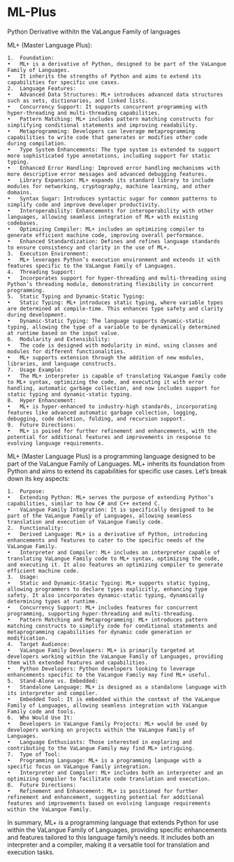 # ML-Plus
Python Derivative withitn the VaLangue Family of languages


ML+ (Master Language Plus):

	1.	Foundation:
	•	ML+ is a derivative of Python, designed to be part of the VaLangue Family of Languages.
	•	It inherits the strengths of Python and aims to extend its capabilities for specific use cases.
	2.	Language Features:
	•	Advanced Data Structures: ML+ introduces advanced data structures such as sets, dictionaries, and linked lists.
	•	Concurrency Support: It supports concurrent programming with hyper-threading and multi-threading capabilities.
	•	Pattern Matching: ML+ includes pattern matching constructs for simplifying conditional statements and improving readability.
	•	Metaprogramming: Developers can leverage metaprogramming capabilities to write code that generates or modifies other code during compilation.
	•	Type System Enhancements: The type system is extended to support more sophisticated type annotations, including support for static typing.
	•	Enhanced Error Handling: Improved error handling mechanisms with more descriptive error messages and advanced debugging features.
	•	Library Expansion: ML+ expands its standard library to include modules for networking, cryptography, machine learning, and other domains.
	•	Syntax Sugar: Introduces syntactic sugar for common patterns to simplify code and improve developer productivity.
	•	Interoperability: Enhancements for interoperability with other languages, allowing seamless integration of ML+ with existing codebases.
	•	Optimizing Compiler: ML+ includes an optimizing compiler to generate efficient machine code, improving overall performance.
	•	Enhanced Standardization: Defines and refines language standards to ensure consistency and clarity in the use of ML+.
	3.	Execution Environment:
	•	ML+ leverages Python’s execution environment and extends it with features specific to the VaLangue Family of Languages.
	4.	Threading Support:
	•	Incorporates support for hyper-threading and multi-threading using Python’s threading module, demonstrating flexibility in concurrent programming.
	5.	Static Typing and Dynamic-Static Typing:
	•	Static Typing: ML+ introduces static typing, where variable types are determined at compile-time. This enhances type safety and clarity during development.
	•	Dynamic-Static Typing: The language supports dynamic-static typing, allowing the type of a variable to be dynamically determined at runtime based on the input value.
	6.	Modularity and Extensibility:
	•	The code is designed with modularity in mind, using classes and modules for different functionalities.
	•	ML+ supports extension through the addition of new modules, libraries, and language constructs.
	7.	Usage Example:
	•	The ML+ interpreter is capable of translating VaLangue Family code to ML+ syntax, optimizing the code, and executing it with error handling, automatic garbage collection, and now includes support for static typing and dynamic-static typing.
	8.	Hyper Enhancement:
	•	ML+ is hyper-enhanced to industry-high standards, incorporating features like advanced automatic garbage collection, logging, debugging, code deletion, folding, and recursion support.
	9.	Future Directions:
	•	ML+ is poised for further refinement and enhancements, with the potential for additional features and improvements in response to evolving language requirements.




ML+ (Master Language Plus) is a programming language designed to be part of the VaLangue Family of Languages. ML+ inherits its foundation from Python and aims to extend its capabilities for specific use cases. Let’s break down its key aspects:

	1.	Purpose:
	•	Extending Python: ML+ serves the purpose of extending Python’s capabilities, similar to how C# and C++ extend C.
	•	VaLangue Family Integration: It is specifically designed to be part of the VaLangue Family of Languages, allowing seamless translation and execution of VaLangue Family code.
	2.	Functionality:
	•	Derived Language: ML+ is a derivative of Python, introducing enhancements and features to cater to the specific needs of the VaLangue Family.
	•	Interpreter and Compiler: ML+ includes an interpreter capable of translating VaLangue Family code to ML+ syntax, optimizing the code, and executing it. It also features an optimizing compiler to generate efficient machine code.
	3.	Usage:
	•	Static and Dynamic-Static Typing: ML+ supports static typing, allowing programmers to declare types explicitly, enhancing type safety. It also incorporates dynamic-static typing, dynamically determining types at runtime.
	•	Concurrency Support: ML+ includes features for concurrent programming, supporting hyper-threading and multi-threading.
	•	Pattern Matching and Metaprogramming: ML+ introduces pattern matching constructs to simplify code for conditional statements and metaprogramming capabilities for dynamic code generation or modification.
	4.	Target Audience:
	•	VaLangue Family Developers: ML+ is primarily targeted at developers working within the VaLangue Family of Languages, providing them with extended features and capabilities.
	•	Python Developers: Python developers looking to leverage enhancements specific to the VaLangue Family may find ML+ useful.
	5.	Stand-Alone vs. Embedded:
	•	Standalone Language: ML+ is designed as a standalone language with its interpreter and compiler.
	•	Embedded Tool: It is embedded within the context of the VaLangue Family of Languages, allowing seamless integration with VaLangue Family code and tools.
	6.	Who Would Use It:
	•	Developers in VaLangue Family Projects: ML+ would be used by developers working on projects within the VaLangue Family of Languages.
	•	Language Enthusiasts: Those interested in exploring and contributing to the VaLangue Family may find ML+ intriguing.
	7.	Type of Tool:
	•	Programming Language: ML+ is a programming language with a specific focus on VaLangue Family integration.
	•	Interpreter and Compiler: ML+ includes both an interpreter and an optimizing compiler to facilitate code translation and execution.
	8.	Future Directions:
	•	Refinement and Enhancement: ML+ is positioned for further refinement and enhancement, suggesting potential for additional features and improvements based on evolving language requirements within the VaLangue Family.

In summary, ML+ is a programming language that extends Python for use within the VaLangue Family of Languages, providing specific enhancements and features tailored to this language family’s needs. It includes both an interpreter and a compiler, making it a versatile tool for translation and execution tasks.
